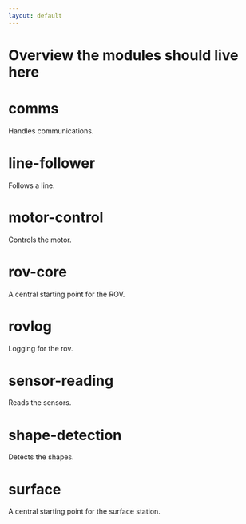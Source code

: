 ```yaml
---
layout: default
---
```


# Overview the modules should live here
# comms
Handles communications.
# line-follower
Follows a line.
# motor-control
Controls the motor.
# rov-core
A central starting point for the ROV.
# rovlog
Logging for the rov.
# sensor-reading
Reads the sensors.
# shape-detection
Detects the shapes.
# surface
A central starting point for the surface station.
